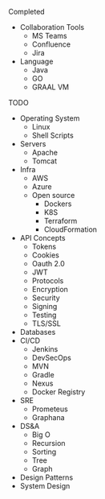 Completed

- Collaboration Tools
  - MS Teams
  - Confluence
  - Jira
- Language
  - Java
  - GO
  - GRAAL VM



TODO
- Operating System
  - Linux
  - Shell Scripts
- Servers
  - Apache
  - Tomcat
- Infra
  - AWS
  - Azure
  - Open source
    - Dockers
    - K8S
    - Terraform
    - CloudFormation
- API Concepts
  - Tokens
  - Cookies
  - Oauth 2.0
  - JWT
  - Protocols
  - Encryption
  - Security
  - Signing
  - Testing
  - TLS/SSL
- Databases
- CI/CD
  - Jenkins
  - DevSecOps
  - MVN
  - Gradle
  - Nexus
  - Docker Registry
- SRE
  - Prometeus
  - Graphana
- DS&A
  - Big O
  - Recursion
  - Sorting
  - Tree
  - Graph
- Design Patterns
- System Design

